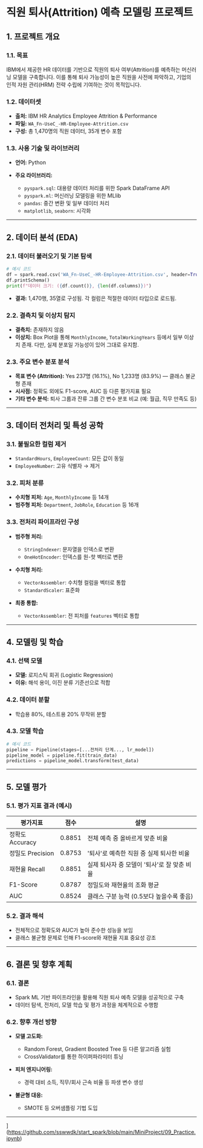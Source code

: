 # 직원 퇴사(Attrition) 예측 모델링 프로젝트

## 1. 프로젝트 개요

### 1.1. 목표

IBM에서 제공한 HR 데이터를 기반으로 직원의 퇴사 여부(Attrition)를 예측하는 머신러닝 모델을 구축합니다. 이를 통해 퇴사 가능성이 높은 직원을 사전에 파악하고, 기업의 인적 자원 관리(HRM) 전략 수립에 기여하는 것이 목적입니다.

### 1.2. 데이터셋

* **출처:** IBM HR Analytics Employee Attrition & Performance
* **파일:** `WA_Fn-UseC_-HR-Employee-Attrition.csv`
* **구성:** 총 1,470명의 직원 데이터, 35개 변수 포함

### 1.3. 사용 기술 및 라이브러리

* **언어:** Python
* **주요 라이브러리:**

  * `pyspark.sql`: 대용량 데이터 처리를 위한 Spark DataFrame API
  * `pyspark.ml`: 머신러닝 모델링을 위한 MLlib
  * `pandas`: 중간 변환 및 일부 데이터 처리
  * `matplotlib`, `seaborn`: 시각화

---

## 2. 데이터 분석 (EDA)

### 2.1. 데이터 불러오기 및 기본 탐색

```python
# 예시 코드
df = spark.read.csv('WA_Fn-UseC_-HR-Employee-Attrition.csv', header=True, inferSchema=True)
df.printSchema()
print(f"데이터 크기: ({df.count()}, {len(df.columns)})")
```

* **결과:** 1,470행, 35열로 구성됨. 각 컬럼은 적절한 데이터 타입으로 로드됨.

### 2.2. 결측치 및 이상치 탐지

* **결측치:** 존재하지 않음
* **이상치:** Box Plot을 통해 `MonthlyIncome`, `TotalWorkingYears` 등에서 일부 이상치 존재. 다만, 실제 분포일 가능성이 있어 그대로 유지함.

### 2.3. 주요 변수 분포 분석

* **목표 변수 (Attrition):** Yes 237명 (16.1%), No 1,233명 (83.9%) — 클래스 불균형 존재
* **시사점:** 정확도 외에도 F1-score, AUC 등 다른 평가지표 필요
* **기타 변수 분석:** 퇴사 그룹과 잔류 그룹 간 변수 분포 비교 (예: 월급, 직무 만족도 등)

---

## 3. 데이터 전처리 및 특성 공학

### 3.1. 불필요한 컬럼 제거

* `StandardHours`, `EmployeeCount`: 모든 값이 동일
* `EmployeeNumber`: 고유 식별자 → 제거

### 3.2. 피처 분류

* **수치형 피처:** `Age`, `MonthlyIncome` 등 14개
* **범주형 피처:** `Department`, `JobRole`, `Education` 등 16개

### 3.3. 전처리 파이프라인 구성

* **범주형 처리:**

  * `StringIndexer`: 문자열을 인덱스로 변환
  * `OneHotEncoder`: 인덱스를 원-핫 벡터로 변환
* **수치형 처리:**

  * `VectorAssembler`: 수치형 컬럼을 벡터로 통합
  * `StandardScaler`: 표준화
* **최종 통합:**

  * `VectorAssembler`: 전 피처를 `features` 벡터로 통합

---

## 4. 모델링 및 학습

### 4.1. 선택 모델

* **모델:** 로지스틱 회귀 (Logistic Regression)
* **이유:** 해석 용이, 이진 분류 기준선으로 적합

### 4.2. 데이터 분할

* 학습용 80%, 테스트용 20% 무작위 분할

### 4.3. 모델 학습

```python
# 예시 코드
pipeline = Pipeline(stages=[...전처리 단계..., lr_model])
pipeline_model = pipeline.fit(train_data)
predictions = pipeline_model.transform(test_data)
```

---

## 5. 모델 평가

### 5.1. 평가 지표 결과 (예시)

| 평가지표          | 점수     | 설명                         |
| ------------- | ------ | -------------------------- |
| 정확도 Accuracy  | 0.8851 | 전체 예측 중 올바르게 맞춘 비율         |
| 정밀도 Precision | 0.8753 | '퇴사'로 예측한 직원 중 실제 퇴사한 비율   |
| 재현율 Recall    | 0.8851 | 실제 퇴사자 중 모델이 '퇴사'로 잘 맞춘 비율 |
| F1-Score      | 0.8787 | 정밀도와 재현율의 조화 평균            |
| AUC           | 0.8524 | 클래스 구분 능력 (0.5보다 높을수록 좋음)  |

### 5.2. 결과 해석

* 전체적으로 정확도와 AUC가 높아 준수한 성능을 보임
* 클래스 불균형 문제로 인해 F1-score와 재현율 지표 중요성 강조

---

## 6. 결론 및 향후 계획

### 6.1. 결론

* Spark ML 기반 파이프라인을 활용해 직원 퇴사 예측 모델을 성공적으로 구축
* 데이터 탐색, 전처리, 모델 학습 및 평가 과정을 체계적으로 수행함

### 6.2. 향후 개선 방향

* **모델 고도화:**

  * Random Forest, Gradient Boosted Tree 등 다른 알고리즘 실험
  * CrossValidator를 통한 하이퍼파라미터 튜닝
* **피처 엔지니어링:**

  * 경력 대비 소득, 직무/회사 근속 비율 등 파생 변수 생성
* **불균형 대응:**

  * SMOTE 등 오버샘플링 기법 도입

---

](https://github.com/sswwdk/start_spark/blob/main/MiniProject/09_Practice.ipynb)
